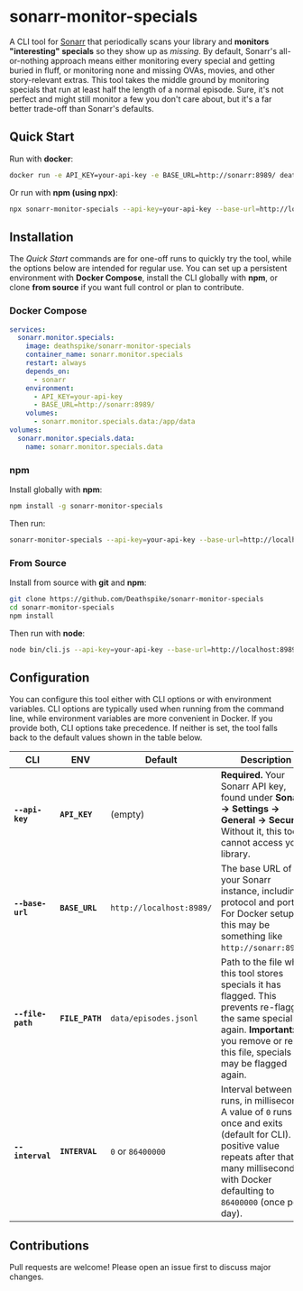 # sonarr-monitor-specials

A CLI tool for [Sonarr](https://github.com/Sonarr/Sonarr) that periodically scans your library and **monitors "interesting" specials** so they show up as _missing_. By default, Sonarr's all-or-nothing approach means either monitoring every special and getting buried in fluff, or monitoring none and missing OVAs, movies, and other story-relevant extras. This tool takes the middle ground by monitoring specials that run at least half the length of a normal episode. Sure, it's not perfect and might still monitor a few you don't care about, but it's a far better trade-off than Sonarr's defaults.

## Quick Start

Run with **docker**:

```bash
docker run -e API_KEY=your-api-key -e BASE_URL=http://sonarr:8989/ deathspike/sonarr-monitor-specials
```

Or run with **npm (using npx)**:

```bash
npx sonarr-monitor-specials --api-key=your-api-key --base-url=http://localhost:8989/
```

## Installation

The _Quick Start_ commands are for one-off runs to quickly try the tool, while the options below are intended for regular use. You can set up a persistent environment with **Docker Compose**, install the CLI globally with **npm**, or clone **from source** if you want full control or plan to contribute.

### Docker Compose

```yaml
services:
  sonarr.monitor.specials:
    image: deathspike/sonarr-monitor-specials
    container_name: sonarr.monitor.specials
    restart: always
    depends_on:
      - sonarr
    environment:
      - API_KEY=your-api-key
      - BASE_URL=http://sonarr:8989/
    volumes:
      - sonarr.monitor.specials.data:/app/data
volumes:
  sonarr.monitor.specials.data:
    name: sonarr.monitor.specials.data
```

### npm

Install globally with **npm**:

```bash
npm install -g sonarr-monitor-specials
```

Then run:

```bash
sonarr-monitor-specials --api-key=your-api-key --base-url=http://localhost:8989/
```

### From Source

Install from source with **git** and **npm**:

```bash
git clone https://github.com/Deathspike/sonarr-monitor-specials
cd sonarr-monitor-specials
npm install
```

Then run with **node**:

```bash
node bin/cli.js --api-key=your-api-key --base-url=http://localhost:8989/
```

## Configuration

You can configure this tool either with CLI options or with environment variables. CLI options are typically used when running from the command line, while environment variables are more convenient in Docker. If you provide both, CLI options take precedence. If neither is set, the tool falls back to the default values shown in the table below.

| CLI               | ENV             | Default                  | Description                                                                                                                                                                                                 |
| ----------------- | --------------- | ------------------------ | ----------------------------------------------------------------------------------------------------------------------------------------------------------------------------------------------------------- |
| **`--api-key`**   | **`API_KEY`**   | (empty)                  | **Required.** Your Sonarr API key, found under **Sonarr → Settings → General → Security**. Without it, this tool cannot access your library.                                                                |
| **`--base-url`**  | **`BASE_URL`**  | `http://localhost:8989/` | The base URL of your Sonarr instance, including protocol and port. For Docker setups, this may be something like `http://sonarr:8989/`.                                                                     |
| **`--file-path`** | **`FILE_PATH`** | `data/episodes.jsonl`    | Path to the file where this tool stores specials it has flagged. This prevents re-flagging the same special again. **Important:** If you remove or reset this file, specials may be flagged again.          |
| **`--interval`**  | **`INTERVAL`**  | `0` or `86400000`        | Interval between runs, in milliseconds. A value of `0` runs once and exits (default for CLI). Any positive value repeats after that many milliseconds, with Docker defaulting to `86400000` (once per day). |

## Contributions

Pull requests are welcome! Please open an issue first to discuss major changes.
